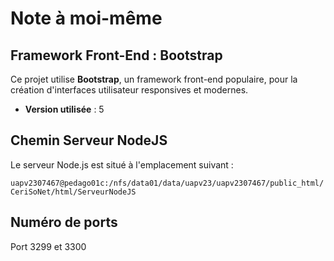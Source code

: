 # Note à moi-même

## Framework Front-End : Bootstrap

Ce projet utilise **Bootstrap**, un framework front-end populaire, pour la création d'interfaces utilisateur responsives et modernes.

- **Version utilisée** : 5

## Chemin Serveur NodeJS

Le serveur Node.js est situé à l'emplacement suivant :

`uapv2307467@pedago01c:/nfs/data01/data/uapv23/uapv2307467/public_html/CeriSoNet/html/ServeurNodeJS`

## Numéro de ports 

Port 3299 et 3300
